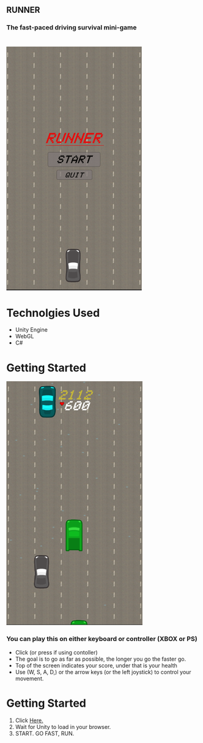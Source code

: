 ## RUNNER
### The fast-paced driving survival mini-game
#
![start menu](imgs/StartMenu.png)

# Technolgies Used
- Unity Engine
- WebGL
- C#

# Getting Started

![boards dashboard](imgs/GameScreen.png)
### You can play this on either keyboard or controller (XBOX or PS)
- Click (or press if using contoller) 
- The goal is to go as far as possible, the longer you go the faster go.
- Top of the screen indicates your score, under that is your health
- Use (W, S, A, D,) or the arrow keys (or the left joystick) to control your movement.


# Getting Started
1. Click [Here.](https://howardjake.github.io/runner-game/)
2. Wait for Unity to load in your browser.
3. START. GO FAST, RUN.
